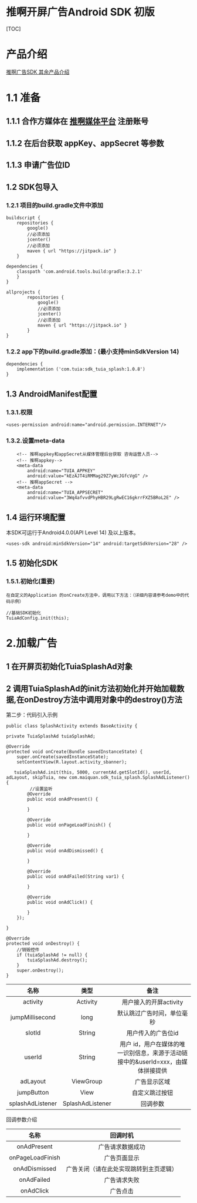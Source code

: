 
# 推啊开屏广告Android SDK 初版

[TOC]

# 产品介绍

   [推啊广告SDK 其余产品介绍](https://yun.duiba.com.cn/tuia/sdk/推啊SDK介绍.pdf) 


# 1.1 准备

## 1.1.1 合作方媒体在 [推啊媒体平台](https://ssp.tuia.cn) 注册账号
## 1.1.2 在后台获取 appKey、appSecret 等参数
## 1.1.3 申请广告位ID

## 1.2 SDK包导入

### 1.2.1 项目的build.gradle文件中添加

    buildscript {
        repositories {
            google()
            //必须添加
            jcenter()
            //必须添加
            maven { url "https://jitpack.io" }
        }
        
    dependencies {
        classpath 'com.android.tools.build:gradle:3.2.1'
        }
    }
    
    allprojects {
            repositories {
                google()
                //必须添加
                jcenter()
                //必须添加
                maven { url "https://jitpack.io" }
            }
    }

### 1.2.2 app下的build.gradle添加：(最小支持minSdkVersion 14)

    dependencies {
        implementation ('com.tuia:sdk_tuia_splash:1.0.8')
    }

## 1.3 AndroidManifest配置

### 1.3.1.权限

 
    <uses-permission android:name="android.permission.INTERNET"/>
   

### 1.3.2.设置meta-data

        <!-- 推啊appkey和appSecret从媒体管理后台获取 咨询运营人员-->
        <!-- 推啊appkey-->
        <meta-data
            android:name="TUIA_APPKEY"
            android:value="kEzAJT4iRMMag29Z7yWcJGfcVgG" />
        <!-- 推啊appSecret -->
        <meta-data
            android:name="TUIA_APPSECRET"
            android:value="3Wq4afvvdPhyHBR29LgRwEC16gkrrFXZ5BRoL2E" />

## 1.4 运行环境配置
本SDK可运行于Android4.0.0(API Level 14) 及以上版本。

    <uses-sdk android:minSdkVersion="14" android:targetSdkVersion="28" />

## 1.5 初始化SDK

### 1.5.1.初始化(重要)

    在自定义的Application 的onCreate方法中，调用以下方法：（详细内容请参考demo中的代码示例）
    
    //基础SDK初始化
    TuiaAdConfig.init(this);

# 2.加载广告 

## 1 在开屏页初始化TuiaSplashAd对象

## 2 调用TuiaSplashAd的init方法初始化并开始加载数据,在onDestroy方法中调用对象中的destroy()方法


第二步：代码引入示例

    public class SplashActivity extends BaseActivity {
    
    private TuiaSplashAd tuiaSplashAd;
    
    @Override
    protected void onCreate(Bundle savedInstanceState) {
        super.onCreate(savedInstanceState);
        setContentView(R.layout.activity_sbanner);
      
       tuiaSplashAd.init(this, 5000, currentAd.getSlotId(), userId, adLayout, skipTuia, new com.maiquan.sdk_tuia_splash.SplashAdListener() {
             //设置监听
            @Override
            public void onAdPresent() {
            
            }
    
            @Override
            public void onPageLoadFinish() {
            
            }
            
            @Override
            public void onAdDismissed() {
              
            }
    
            @Override
            public void onAdFailed(String var1) {
              
            }
    
            @Override
            public void onAdClick() {
            
            }
        });
    
    }
    
    @Override
    protected void onDestroy() {
        //销毁控件
        if (tuiaSplashAd != null) {
            tuiaSplashAd.destroy();
        }
        super.onDestroy();
    }

| 名称 | 类型 | 备注 |
| :---------------------: | :---------------------: | :----------------------: |
| activity | Activity | 用户接入的开屏activity |
| jumpMillisecond | long | 默认跳过广告时间，单位毫秒 |
| slotId | String | 用户传入的广告位id |
| userId | String | 用户 id，用户在媒体的唯一识别信息，来源于活动链接中的&userId=xxx，由媒体拼接提供 |
| adLayout | ViewGroup |广告显示区域 |
| jumpButton | View | 自定义跳过按钮 |
| splashAdListener | SplashAdListener | 回调参数 |

回调参数介绍

| 名称 | 回调时机 |
| :---------------------: | :---------------------: |
| onAdPresent | 广告请求数据成功 |
| onPageLoadFinish | 广告页面显示 |
| onAdDismissed | 广告关闭（请在此处实现跳转到主页逻辑） |
| onAdFailed | 广告请求失败 |
| onAdClick | 广告点击 |

